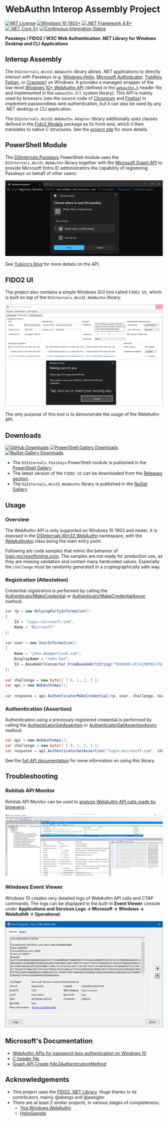# WebAuthn Interop Assembly Project

[![MIT License](https://img.shields.io/badge/License-MIT-green.svg)](../LICENSE)
[![Windows 10 1903+](https://img.shields.io/badge/Windows%2010-1903%2B-007bb8.svg?logo=Windows)](#)
[![.NET Framework 4.8+](https://img.shields.io/badge/.NET%20Framework-4.8%2B-007FFF.svg)](#)
[![.NET Core 3+](https://img.shields.io/badge/.NET%20Core-3%2B-007FFF.svg)](#)
[![Continuous Integration Status](https://github.com/MichaelGrafnetter/webauthn-interop/actions/workflows/autobuild.yml/badge.svg)](https://github.com/MichaelGrafnetter/webauthn-interop/actions)

**Passkeys / FIDO2 / W3C Web Authentication .NET Library for Windows Desktop and CLI Applications**

## Interop Assembly

The `DSInternals.Win32.WebAuthn` library allows .NET applications to directly interact with Passkeys (e.g. [Windows Hello](https://support.microsoft.com/en-us/windows/passkeys-in-windows-301c8944-5ea2-452b-9886-97e4d2ef4422), [Microsoft Authnticator](https://learn.microsoft.com/en-us/entra/identity/authentication/how-to-register-passkey-authenticator), [YubiKey](https://www.yubico.com/products/), [Feitian](https://www.ftsafe.com/products/FIDO), or [Crayonic](https://www.crayonic.com/)) on Windows.
It provides a managed wrapper of the low-level [Windows 10+ WebAuthn API](https://learn.microsoft.com/en-us/windows/win32/api/_webauthn/)
(defined in the [`webauthn.h`](https://github.com/microsoft/webauthn/blob/master/webauthn.h) header file and implemented in the `webauthn.dll` system library). This API is mainly used by browsers
(see the source code of [Chromium](https://chromium.googlesource.com/chromium/src/+/refs/heads/master/device/fido/win/webauthn_api.cc)
and [Firefox](https://searchfox.org/mozilla-central/source/dom/webauthn/WinWebAuthnService.cpp)) to implement passwordless web authentication,
but it can also be used by any .NET desktop or CLI application.

The `DSInternals.Win32.WebAuthn.Adapter` library additionally uses classes defined in the [Fido2.Models](https://www.nuget.org/packages/Fido2.Models/) package as its front-end, which it then translates to native C structures. See the [project site](https://github.com/abergs/fido2-net-lib) for more details.

## PowerShell Module

The [DSInternals.Passkeys](https://www.powershellgallery.com/packages/DSInternals.Passkeys) PowerShell module uses the `DSInternals.Win32.WebAuthn` library together with the [Microsoft Graph API](https://learn.microsoft.com/en-us/graph/api/resources/fido2authenticationmethod?view=graph-rest-beta) to provide Microsoft Entra ID administrators the capability of registering Passkeys on behalf of other users:

![PowerShell Passkey Registration Screenshot](../Documentation/Screenshots/powershell.png)

See [Yubico's blog](https://www.yubico.com/blog/microsoft-strengthens-phishing-resistant-security-for-entra-id-with-fido2-provisioning-apis/) for more details on the API.

## FIDO2 UI

The project also contains a simple Windows GUI tool called `FIDO2 UI`, which is built on top of the `DSInternals.Win32.WebAuthn` library:

![FIDO2 UI Screenshot](../Documentation/Screenshots/fido2_ui.png)

The only purpose of this tool is to demonstrate the usage of the WebAuthn API.

## Downloads

[![GitHub Downloads](https://img.shields.io/github/downloads/MichaelGrafnetter/webauthn-interop/total.svg?label=GitHub%20Downloads&logo=GitHub)](https://github.com/MichaelGrafnetter/webauthn-interop/releases)
[![PowerShell Gallery Downloads](https://img.shields.io/powershellgallery/dt/DSInternals.Passkeys.svg?label=PowerShell%20Gallery%20Downloads&logo=PowerShell)](https://www.powershellgallery.com/packages/DSInternals.Passkeys/)
[![NuGet Gallery Downloads](https://img.shields.io/nuget/dt/DSInternals.Win32.WebAuthn.svg?label=NuGet%20Gallery%20Downloads&logo=NuGet)](https://www.nuget.org/packages/DSInternals.Win32.WebAuthn/)

- The `DSInternals.Passkeys` PowerShell module is published in the [PowerShell Gallery](https://www.powershellgallery.com/packages/DSInternals.Passkeys).
- The latest version of the `FIDO2 UI` can be downloaded from the [Releases section](https://github.com/MichaelGrafnetter/webauthn-interop/releases/latest).
- The `DSInternals.Win32.WebAuthn` library is published in the [NuGet Gallery](https://www.nuget.org/packages/DSInternals.Win32.WebAuthn/).

## Usage

### Overview

The WebAuthn API is only supported on Windows 10 1903 and newer. It is exposed in the [DSInternals.Win32.WebAuthn](../Documentation/API/DSInternals.Win32.WebAuthn.md) namespace, with the [WebAuthnApi](../Documentation/API/DSInternals.Win32.WebAuthn/WebAuthnApi.md) class being the main entry point.

Following are code samples that mimic the behavior of [login.microsoftonline.com](https://login.microsoftonline.com).
The samples are not ready for production use, as they are missing validation and contain many hardcoded values. Especially the `challenge` must be randomly generated in a cryptographically safe way.

### Registration (Attestation)

Credential registration is performed by calling the [AuthenticatorMakeCredential](../Documentation/API/DSInternals.Win32.WebAuthn/WebAuthnApi/AuthenticatorMakeCredential.md) or [AuthenticatorMakeCredentialAsync](../Documentation/API/DSInternals.Win32.WebAuthn/WebAuthnApi/AuthenticatorMakeCredentialAsync.md) method:

```cs
var rp = new RelyingPartyInformation()
{
    Id = "login.microsoft.com",
    Name = "Microsoft"
};

var user = new UserInformation()
{
    Name = "john.doe@outlook.com",
    DisplayName = "John Doe",
    Id = Base64UrlConverter.FromBase64UrlString("TUY65dH-Otl4jMdTRvlFQ1aApACYsuqGKSPQDQc1Bd4WVyw")
};

var challenge = new byte[] { 0, 1, 2, 3 };
var api = new WebAuthnApi();

var response = api.AuthenticatorMakeCredential(rp, user, challenge, UserVerificationRequirement.Required, AuthenticatorAttachment.Any);
```

### Authentication (Assertion)

Authentication using a previously registered credential is performed by calling the [AuthenticatorGetAssertion](../Documentation/API/DSInternals.Win32.WebAuthn/WebAuthnApi/AuthenticatorGetAssertion.md) or [AuthenticatorGetAssertionAsync](../Documentation/API/DSInternals.Win32.WebAuthn/WebAuthnApi/AuthenticatorGetAssertionAsync.md) method:

```cs
var api = new WebAuthnApi();
var challenge = new byte[] { 0, 1, 2, 3 };
var response = api.AuthenticatorGetAssertion("login.microsoft.com", challenge, UserVerificationRequirement.Required, AuthenticatorAttachment.CrossPlatform);
```

See the [full API documentation](../Documentation/API/DSInternals.Win32.WebAuthn.md) for more information on using this library.

## Troubleshooting

### Rohitab API Monitor

Rohitab API Monitor can be used to [analyze WebAuthn API calls made by browsers](../Documentation/Rohitab/README.md):

![API Monitor Screenshot](../Documentation/Screenshots/api_monitor.png)

### Windows Event Viewer

Windows 10 creates very detailed logs of WebAuthn API calls and CTAP commands. The logs can be displayed in the built-in
**Event Viewer** console under **Applications and Services Logs &rarr; Microsoft &rarr; Windows &rarr; WebAuthN &rarr; Operational**:

![WebAuthn Event Viewer Screenshot](../Documentation/Screenshots/webauthn_event_viewer.png)

## Microsoft's Documentation

- [WebAuthn APIs for password-less authentication on Windows 10](https://learn.microsoft.com/en-us/windows/win32/api/webauthn/)
- [C header file](https://github.com/microsoft/webauthn/blob/master/webauthn.h)
- [Graph API Create fido2AuthenticationMethod](https://learn.microsoft.com/en-us/graph/api/authentication-post-fido2methods?view=graph-rest-beta)

## Acknowledgements

- This project uses the [FIDO2 .NET Library](https://github.com/abergs/fido2-net-lib). Huge thanks to its contributors, mainly @abergs and @aseigler.
- There are at least 2 similar projects, in various stages of completeness:
  - [Yoq.Windows.WebAuthn](https://github.com/dbeinder/Yoq.Windows.WebAuthn)
  - [HelloSample](https://github.com/aseigler/HelloSample)
